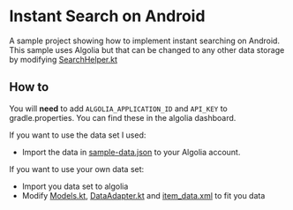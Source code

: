 # Instant Search on Android
A sample project showing how to implement instant searching on Android.  
This sample uses Algolia but that can be changed to any other data storage by modifying
[SearchHelper.kt](/app/src/main/java/com/marknkamau/realtimesearch/SearchHelper.kt)

## How to
You will **need** to add `ALGOLIA_APPLICATION_ID` and `API_KEY` to gradle.properties. You can find these in the algolia dashboard.  

If you want to use the data set I used:
* Import the data in [sample-data.json](sample-data.json) to your Algolia account.

If you want to use your own data set:
* Import you data set to algolia
* Modify [Models.kt](/app/src/main/java/com/marknkamau/realtimesearch/models.kt), 
[DataAdapter.kt](/app/src/main/java/com/marknkamau/realtimesearch/DataAdapter.kt) and 
[item_data.xml](/app/src/main/res/layout/item_data.xml) to fit you data



